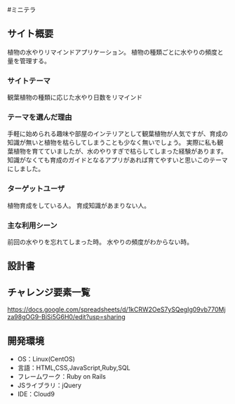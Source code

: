 #ミニテラ


## サイト概要
植物の水やりリマインドアプリケーション。
植物の種類ごとに水やりの頻度と量を管理する。

### サイトテーマ
観葉植物の種類に応じた水やり日数をリマインド

### テーマを選んだ理由
手軽に始められる趣味や部屋のインテリアとして観葉植物が人気ですが、育成の知識が無いと植物を枯らしてしまうことも少なく無いでしょう。
実際に私も観葉植物を育てていましたが、水のやりすぎで枯らしてしまった経験があります。
知識がなくても育成のガイドとなるアプリがあれば育てやすいと思いこのテーマにしました。


### ターゲットユーザ
植物育成をしている人。
育成知識があまりない人。

### 主な利用シーン
前回の水やりを忘れてしまった時。
水やりの頻度がわからない時。

## 設計書


## チャレンジ要素一覧
https://docs.google.com/spreadsheets/d/1kCRW2OeS7ySQegIg09vb770Mjza98gOG9-BiSi5G6H0/edit?usp=sharing

## 開発環境
- OS：Linux(CentOS)
- 言語：HTML,CSS,JavaScript,Ruby,SQL
- フレームワーク：Ruby on Rails
- JSライブラリ：jQuery
- IDE：Cloud9